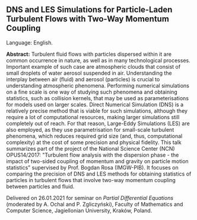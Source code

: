 ## DNS and LES Simulations for Particle-Laden Turbulent Flows with Two-Way Momentum Coupling

Language: English.

**Abstract:** Turbulent fluid flows with particles dispersed within it are common occurrence in nature, as well as in many technological processes. Important example of such case are atmospheric clouds that consist of small droplets of water aerosol suspended in air. Understanding the interplay between air (fluid) and aerosol (particles) is crucial to understanding atmospheric phenomena. Performing numerical simulations on a fine scale is one way of studying such phenomena and obtaining statistics, such as collision kernels, that may be used as parameterisations for models used on larger scales. Direct Numerical Simulation (DNS) is a relatively precise method that is viable for such simulations, although they require a lot of computational resources, making larger simulations still completely out of reach. For that reason, Large-Eddy Simulations (LES) are also employed, as they use parametrisation for small-scale turbulent phenomena, which reduces required grid size (and, thus, computational complexity) at the cost of some precision and physical fidelity. This talk summarizes part of the project of the National Science Center (NCN) OPUS14/2017: "Turbulent flow analysis with the dispersion phase - the impact of two-sided coupling of momentum and gravity on particle motion statistics" supervised by Prof. Bogdan Rosa (IMGW-PIB). It focuses on comparing the precision of DNS and LES methods for obtaining statistics of particles in turbulent flows that involve two-way momentum coupling between particles and fluid.

Delivered on 26.01.2021 for seminar on *Partial Differential Equations* (moderated by A. Ochal and P. Zgliczyński), Faculty of Mathematics and Computer Science, Jagiellonian University, Kraków, Poland.